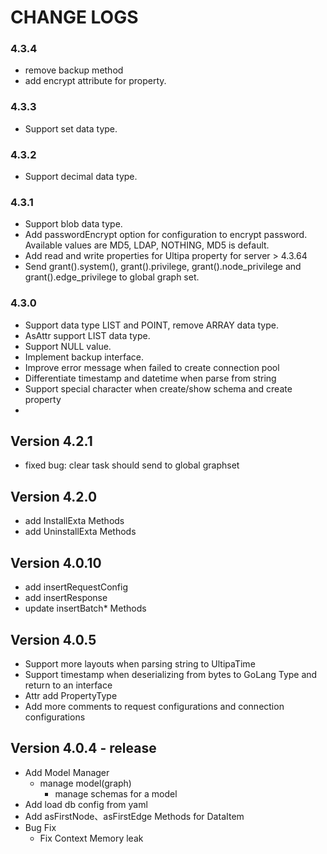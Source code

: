 # CHANGE LOGS
### 4.3.4
- remove backup method
- add encrypt attribute for property.

### 4.3.3

- Support set data type.

### 4.3.2

- Support decimal data type.

### 4.3.1

- Support blob data type.
- Add passwordEncrypt option for configuration to encrypt password. Available values are MD5, LDAP, NOTHING, MD5 is
  default.
- Add read and write properties for Ultipa property for server > 4.3.64
- Send grant().system(), grant().privilege, grant().node_privilege and grant().edge_privilege to global graph set.

### 4.3.0

- Support data type LIST and POINT, remove ARRAY data type.
- AsAttr support LIST data type.
- Support NULL value.
- Implement backup interface.
- Improve error message when failed to create connection pool
- Differentiate timestamp and datetime when parse from string
- Support special character when create/show schema and create property
-

## Version 4.2.1

- fixed bug: clear task should send to global graphset

## Version 4.2.0

- add InstallExta Methods
- add UninstallExta Methods

## Version 4.0.10

- add insertRequestConfig
- add insertResponse
- update insertBatch* Methods

## Version 4.0.5

- Support more layouts when parsing string to UltipaTime
- Support timestamp when deserializing from bytes to GoLang Type and return to an interface
- Attr add PropertyType
- Add more comments to request configurations and connection configurations

## Version 4.0.4 - release

- Add Model Manager
    - manage model(graph)
        - manage schemas for a model
- Add load db config from yaml
- Add asFirstNode、asFirstEdge Methods for DataItem
- Bug Fix
    - Fix Context Memory leak